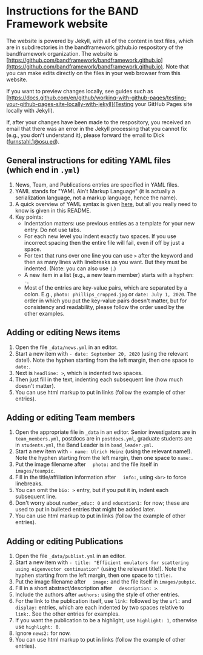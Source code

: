 # Instructions for the BAND Framework website

The website is powered by Jekyll, with all of the content in text files, which are in subdirectories in the bandframework.github.io respository of the bandframework organization. The website is [https://github.com/bandframework/bandframework.github.io](https://github.com/bandframework/bandframework.github.io). Note that you can make edits directly on the files in your web browser from this website.

If you want to preview changes locally, see guides such as [https://docs.github.com/en/github/working-with-github-pages/testing-your-github-pages-site-locally-with-jekyll](Testing your GitHub Pages site locally with Jekyll).

If, after your changes have been made to the respository, you received an email that there was an error in the Jekyll processing that you cannot fix (e.g., you don't understand it), please forward the email to Dick (furnstahl.1@osu.ed).

## General instructions for editing YAML files (which end in `.yml`) 

1. News, Team, and Publications entries are specified in YAML files.
1. YAML stands for "YAML Ain't Markup Language" (it is actually a serialization language, not a markup language, hence the name). 
1. A quick overview of YAML syntax is given [here](https://idratherbewriting.com/documentation-theme-jekyll/mydoc_yaml_tutorial#:~:text=YAML%20is%20a%20format%20that,uses%20of%20YAML%20with%20Jekyll.), but all you really need to know is given in this README.
1. Key points:
    * Indentation matters: use previous entries as a template for your new entry. Do not use tabs.
    * For each new level you indent exactly two spaces. If you use incorrect spacing then the entire file will fail, even if off by just a space.
    * For text that runs over one line you can use `>` after the keyword and then as many lines with linebreaks as you want. But they must be indented. (Note: you can also use `|`.)
    * A new item in a list (e.g., a new team member) starts with a hyphen: `-`.
    * Most of the entries are key-value pairs, which are separated by a colon. E.g., `photo: phillips_cropped.jpg` or `date: July 1, 2020`. The order in which you put the key-value pairs doesn't matter, but for consistency and readability, please follow the order used by the other examples.

## Adding or editing News items

1. Open the file `_data/news.yml` in an editor.
1. Start a new item with `- date: September 20, 2020` (using the relevant date!). Note the hyphen starting from the left margin, then one space to `date:`. 
1. Next is `headline: >`, which is indented two spaces.
1. Then just fill in the text, indenting each subsequent line (how much doesn't matter).
1. You can use html markup to put in links (follow the example of other entries).

## Adding or editing Team members

1. Open the appropriate file in `_data` in an editor. Senior investigators are in `team_members.yml`, postdocs are in `postdocs.yml`, graduate students are in `students.yml`, the Band Leader is in `band_leader.yml`.
1. Start a new item with `- name: Ulrich Heinz` (using the relevant name!). Note the hyphen starting from the left margin, then one space to `name:`. 
1. Put the image filename after `  photo:` and the file itself in `images/teampic`. 
1. Fill in the title/affiliation information after `  info:`, using `<br>` to force linebreaks.
1. You can omit the `bio: >` entry, but if you put it in, indent each subsequent line.
1. Don't worry about `number_educ: 0` and `education1:` for now; these are used to put in bulleted entries that might be added later.
1. You can use html markup to put in links (follow the example of other entries).

## Adding or editing Publications

1. Open the file `_data/publist.yml` in an editor.
1. Start a new item with `- title: "Efficient emulators for scattering using eigenvector continuation"` (using the relevant title!). Note the hyphen starting from the left margin, then one space to `title:`. 
1. Put the image filename after `  image:` and the file itself in `images/pubpic`. 
1. Fill in a short abstract/description after `  description: >`.
1. Include the authors after `authors:` using the style of other entries.
1. For the link to the publication itself, use `link:` followed by the `url:` and `display:` entries, which are each indented by two spaces relative to `link:`. See the other entries for examples.
1. If you want the publication to be a highlight, use `highlight: 1`, otherwise use `highlight: 0`. 
1. Ignore `news2:` for now.
1. You can use html markup to put in links (follow the example of other entries).

